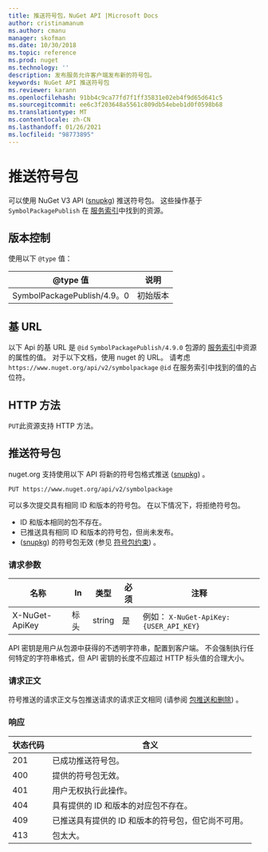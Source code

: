 ```yaml
---
title: 推送符号包，NuGet API |Microsoft Docs
author: cristinamanum
ms.author: cmanu
manager: skofman
ms.date: 10/30/2018
ms.topic: reference
ms.prod: nuget
ms.technology: ''
description: 发布服务允许客户端发布新的符号包。
keywords: NuGet API 推送符号包
ms.reviewer: karann
ms.openlocfilehash: 91bb4c9ca77fd7f1ff35831e02eb4f9d65d641c5
ms.sourcegitcommit: ee6c3f203648a5561c809db54ebeb1d0f0598b68
ms.translationtype: MT
ms.contentlocale: zh-CN
ms.lasthandoff: 01/26/2021
ms.locfileid: "98773895"
---
```

# <a name="push-symbol-packages"></a>推送符号包

可以使用 NuGet V3 API ([snupkg](../create-packages/Symbol-Packages-snupkg.md)) 推送符号包。
这些操作基于 `SymbolPackagePublish` 在 [服务索引](service-index.md)中找到的资源。

## <a name="versioning"></a>版本控制

使用以下 `@type` 值：

@type 值                 | 说明
--------------------        | -----
SymbolPackagePublish/4.9。0  | 初始版本

## <a name="base-url"></a>基 URL

以下 Api 的基 URL 是 `@id` `SymbolPackagePublish/4.9.0` 包源的 [服务索引](service-index.md)中资源的属性的值。 对于以下文档，使用 nuget 的 URL。 请考虑 `https://www.nuget.org/api/v2/symbolpackage` `@id` 在服务索引中找到的值的占位符。

## <a name="http-methods"></a>HTTP 方法

`PUT`此资源支持 HTTP 方法。 

## <a name="push-a-symbol-package"></a>推送符号包

nuget.org 支持使用以下 API 将新的符号包格式推送 ([snupkg](../create-packages/Symbol-Packages-snupkg.md)) 。 

```
PUT https://www.nuget.org/api/v2/symbolpackage
```

可以多次提交具有相同 ID 和版本的符号包。 在以下情况下，将拒绝符号包。
- ID 和版本相同的包不存在。
- 已推送具有相同 ID 和版本的符号包，但尚未发布。
-  ([snupkg](../create-packages/Symbol-Packages-snupkg.md)) 的符号包无效 (参见 [符号包约束](../create-packages/Symbol-Packages-snupkg.md)) 。

### <a name="request-parameters"></a>请求参数

名称           | In     | 类型   | 必须 | 注释
-------------- | ------ | ------ | -------- | -----
X-NuGet-ApiKey | 标头 | string | 是      | 例如： `X-NuGet-ApiKey: {USER_API_KEY}`

API 密钥是用户从包源中获得的不透明字符串，配置到客户端。 不会强制执行任何特定的字符串格式，但 API 密钥的长度不应超过 HTTP 标头值的合理大小。

### <a name="request-body"></a>请求正文

符号推送的请求正文与包推送请求的请求正文相同 (请参阅 [包推送和删除](package-publish-resource.md)) 。 

### <a name="response"></a>响应

状态代码 | 含义
----------- | -------
201         | 已成功推送符号包。
400         | 提供的符号包无效。
401         | 用户无权执行此操作。
404         | 具有提供的 ID 和版本的对应包不存在。
409         | 已推送具有提供的 ID 和版本的符号包，但它尚不可用。
413         | 包太大。

